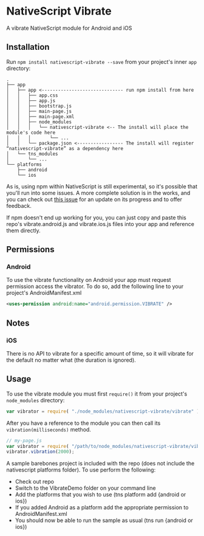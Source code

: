 # NativeScript Vibrate

A vibrate NativeScript module for Android and iOS

## Installation

Run `npm install nativescript-vibrate --save` from your project's inner `app` directory:

```
.
├── app
│   ├── app <------------------------------ run npm install from here
│   │   ├── app.css
│   │   ├── app.js
│   │   ├── bootstrap.js
│   │   ├── main-page.js
│   │   ├── main-page.xml
│   │   ├── node_modules
│   │   │   └── nativescript-vibrate <-- The install will place the module's code here
│   │   │       └── ...
│   │   └── package.json <----------------- The install will register “nativescript-vibrate” as a dependency here
│   └── tns_modules
│       └── ...
└── platforms
    ├── android
    └── ios
```

As is, using npm within NativeScript is still experimental, so it's possible that you'll run into some issues. A more complete solution is in the works, and you can check out [this issue](https://github.com/NativeScript/nativescript-cli/issues/362) for an update on its progress and to offer feedback.

If npm doesn't end up working for you, you can just copy and paste this repo's vibrate.android.js and vibrate.ios.js files into your app and reference them directly.


## Permissions

### Android

To use the vibrate functionality on Android your app must request permission access the vibrator. To do so, add the following line to your project's AndroidManifest.xml

```xml
<uses-permission android:name="android.permission.VIBRATE" />
```

## Notes

### iOS

There is no API to vibrate for a specific amount of time, so it will vibrate for the default no matter what (the duration is ignored).

## Usage

To use the vibrate module you must first `require()` it from your project's `node_modules` directory:

```js
var vibrator = require( "./node_modules/nativescript-vibrate/vibrate" );
```

After you have a reference to the module you can then call its `vibration(milliseconds)` method.

```js
// my-page.js
var vibrator = require( "/path/to/node_modules/nativescript-vibrate/vibrate" );
vibrator.vibration(2000);
```

A sample barebones project is included with the repo (does not include the nativescript platforms folder). To use perform the following:

* Check out repo
* Switch to the VibrateDemo folder on your command line
* Add the platforms that you wish to use (tns platform add {android or ios})
* If you added Android as a platform add the appropriate permission to AndroidManifest.xml
* You should now be able to run the sample as usual (tns run {android or ios})